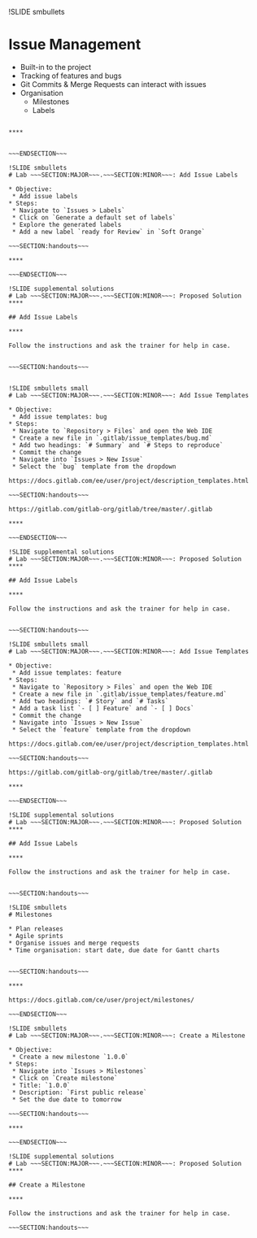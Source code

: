 !SLIDE smbullets
# Issue Management

* Built-in to the project
* Tracking of features and bugs
* Git Commits & Merge Requests can interact with issues
* Organisation
  * Milestones
  * Labels


~~~SECTION:handouts~~~

****


~~~ENDSECTION~~~

!SLIDE smbullets
# Lab ~~~SECTION:MAJOR~~~.~~~SECTION:MINOR~~~: Add Issue Labels

* Objective:
 * Add issue labels
* Steps:
 * Navigate to `Issues > Labels`
 * Click on `Generate a default set of labels`
 * Explore the generated labels
 * Add a new label `ready for Review` in `Soft Orange`

~~~SECTION:handouts~~~

****

~~~ENDSECTION~~~

!SLIDE supplemental solutions
# Lab ~~~SECTION:MAJOR~~~.~~~SECTION:MINOR~~~: Proposed Solution
****

## Add Issue Labels

****

Follow the instructions and ask the trainer for help in case.


~~~SECTION:handouts~~~


!SLIDE smbullets small
# Lab ~~~SECTION:MAJOR~~~.~~~SECTION:MINOR~~~: Add Issue Templates

* Objective:
 * Add issue templates: bug
* Steps:
 * Navigate to `Repository > Files` and open the Web IDE
 * Create a new file in `.gitlab/issue_templates/bug.md`
 * Add two headings: `# Summary` and `# Steps to reproduce`
 * Commit the change
 * Navigate into `Issues > New Issue`
 * Select the `bug` template from the dropdown

https://docs.gitlab.com/ee/user/project/description_templates.html

~~~SECTION:handouts~~~

https://gitlab.com/gitlab-org/gitlab/tree/master/.gitlab

****

~~~ENDSECTION~~~

!SLIDE supplemental solutions
# Lab ~~~SECTION:MAJOR~~~.~~~SECTION:MINOR~~~: Proposed Solution
****

## Add Issue Labels

****

Follow the instructions and ask the trainer for help in case.


~~~SECTION:handouts~~~

!SLIDE smbullets small
# Lab ~~~SECTION:MAJOR~~~.~~~SECTION:MINOR~~~: Add Issue Templates

* Objective:
 * Add issue templates: feature
* Steps:
 * Navigate to `Repository > Files` and open the Web IDE
 * Create a new file in `.gitlab/issue_templates/feature.md`
 * Add two headings: `# Story` and `# Tasks`
 * Add a task list `- [ ] Feature` and `- [ ] Docs`
 * Commit the change
 * Navigate into `Issues > New Issue`
 * Select the `feature` template from the dropdown

https://docs.gitlab.com/ee/user/project/description_templates.html

~~~SECTION:handouts~~~

https://gitlab.com/gitlab-org/gitlab/tree/master/.gitlab

****

~~~ENDSECTION~~~

!SLIDE supplemental solutions
# Lab ~~~SECTION:MAJOR~~~.~~~SECTION:MINOR~~~: Proposed Solution
****

## Add Issue Labels

****

Follow the instructions and ask the trainer for help in case.


~~~SECTION:handouts~~~

!SLIDE smbullets
# Milestones

* Plan releases
* Agile sprints
* Organise issues and merge requests
* Time organisation: start date, due date for Gantt charts


~~~SECTION:handouts~~~

****

https://docs.gitlab.com/ce/user/project/milestones/

~~~ENDSECTION~~~

!SLIDE smbullets
# Lab ~~~SECTION:MAJOR~~~.~~~SECTION:MINOR~~~: Create a Milestone

* Objective:
 * Create a new milestone `1.0.0`
* Steps:
 * Navigate into `Issues > Milestones`
 * Click on `Create milestone`
 * Title: `1.0.0`
 * Description: `First public release`
 * Set the due date to tomorrow

~~~SECTION:handouts~~~

****

~~~ENDSECTION~~~

!SLIDE supplemental solutions
# Lab ~~~SECTION:MAJOR~~~.~~~SECTION:MINOR~~~: Proposed Solution
****

## Create a Milestone

****

Follow the instructions and ask the trainer for help in case.

~~~SECTION:handouts~~~
